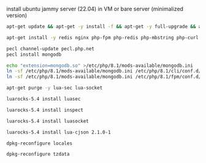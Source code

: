 install ubuntu jammy server (22.04) in VM or bare server (minimalized version)

```bash
apt-get update && apt-get -y install -f && apt-get -y full-upgrade && apt-get -y autoremove && apt-get -y autoclean && apt-get -y clean
```

```bash
apt-get install -y redis nginx php-fpm php-redis php-mbstring php-curl php-pdo-sqlite php-pdo-pgsql php-pdo php-pear php-dev libxt6 libxmu6 python-dev-is-python3 libssl-dev liblzma-dev libcurl4-openssl-dev lua5.4 libedit-dev libxml2-dev xmlstarlet liblua5.4-dev libcurl4-openssl-dev libxslt1-dev libssl-dev libsrtp2-dev lua-cjson luarocks patch uuid-dev libldap2-dev libsqlite3-dev git ntp cron rsyslog logrotate socat coturn php-intl gcc g++ make apache2-utils dialog locales composer ffmpeg
```

```bash
pecl channel-update pecl.php.net
pecl install mongodb
```

```bash
echo "extension=mongodb.so" >/etc/php/8.1/mods-available/mongodb.ini
ln -sf /etc/php/8.1/mods-available/mongodb.ini /etc/php/8.1/cli/conf.d/30-mongodb.ini
ln -sf /etc/php/8.1/mods-available/mongodb.ini /etc/php/8.1/fpm/conf.d/30-mongodb.ini
```

```bash
apt-get purge -y lua-sec lua-socket
```

```bash
luarocks-5.4 install luasec
```

```bash
luarocks-5.4 install inspect
```

```bash
luarocks-5.4 install luasocket
```

```bash
luarocks-5.4 install lua-cjson 2.1.0-1
```

```bash
dpkg-reconfigure locales
```

```bash
dpkg-reconfigure tzdata
```
